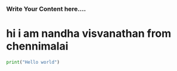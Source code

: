 ### Write Your Content here....

# hi i am nandha visvanathan from chennimalai 



```python
print("Hello world")
```
